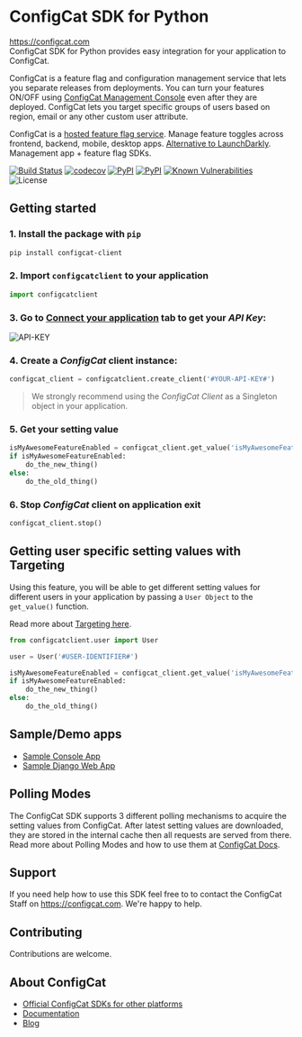 # ConfigCat SDK for Python
https://configcat.com  
ConfigCat SDK for Python provides easy integration for your application to ConfigCat.

ConfigCat is a feature flag and configuration management service that lets you separate releases from deployments. You can turn your features ON/OFF using <a href="http://app.configcat.com" target="_blank">ConfigCat Management Console</a> even after they are deployed. ConfigCat lets you target specific groups of users based on region, email or any other custom user attribute.

ConfigCat is a <a href="https://configcat.com" target="_blank">hosted feature flag service</a>. Manage feature toggles across frontend, backend, mobile, desktop apps. <a href="https://configcat.com" target="_blank">Alternative to LaunchDarkly</a>. Management app + feature flag SDKs.

[![Build Status](https://travis-ci.com/configcat/python-sdk.svg?branch=master)](https://travis-ci.com/configcat/python-sdk) 
[![codecov](https://codecov.io/gh/ConfigCat/python-sdk/branch/master/graph/badge.svg)](https://codecov.io/gh/ConfigCat/python-sdk)
[![PyPI](https://img.shields.io/pypi/v/configcat-client.svg)](https://pypi.python.org/pypi/configcat-client)
[![PyPI](https://img.shields.io/pypi/pyversions/configcat-client.svg)](https://pypi.python.org/pypi/configcat-client)
[![Known Vulnerabilities](https://snyk.io/test/github/configcat/python-sdk/badge.svg?targetFile=requirements.txt)](https://snyk.io/test/github/configcat/python-sdk?targetFile=requirements.txt)
![License](https://img.shields.io/github/license/configcat/python-sdk.svg)

## Getting started

### 1. Install the package with `pip`

```bash
pip install configcat-client
```

### 2. Import `configcatclient` to your application

```python
import configcatclient
```

### 3. Go to <a href="https://app.configcat.com/connect" target="_blank">Connect your application</a> tab to get your *API Key*:
![API-KEY](https://raw.githubusercontent.com/ConfigCat/python-sdk/master/media/readme01.png  "API-KEY")

### 4. Create a *ConfigCat* client instance:

```python
configcat_client = configcatclient.create_client('#YOUR-API-KEY#')
```
> We strongly recommend using the *ConfigCat Client* as a Singleton object in your application.

### 5. Get your setting value
```python
isMyAwesomeFeatureEnabled = configcat_client.get_value('isMyAwesomeFeatureEnabled', False)
if isMyAwesomeFeatureEnabled:
    do_the_new_thing()
else:
    do_the_old_thing()
```

### 6. Stop *ConfigCat* client on application exit
```python
configcat_client.stop()
```

## Getting user specific setting values with Targeting
Using this feature, you will be able to get different setting values for different users in your application by passing a `User Object` to the `get_value()` function.

Read more about [Targeting here](https://configcat.com/docs/advanced/targeting/).
```python
from configcatclient.user import User 

user = User('#USER-IDENTIFIER#')

isMyAwesomeFeatureEnabled = configcat_client.get_value('isMyAwesomeFeatureEnabled', False, user)
if isMyAwesomeFeatureEnabled:
    do_the_new_thing()
else:
    do_the_old_thing()
```

## Sample/Demo apps
* [Sample Console App](https://github.com/configcat/python-sdk/tree/master/samples/consolesample)
* [Sample Django Web App](https://github.com/configcat/python-sdk/tree/master/samples/webappsample)

## Polling Modes
The ConfigCat SDK supports 3 different polling mechanisms to acquire the setting values from ConfigCat. After latest setting values are downloaded, they are stored in the internal cache then all requests are served from there. Read more about Polling Modes and how to use them at [ConfigCat Docs](https://configcat.com/docs/sdk-reference/python/).

## Support
If you need help how to use this SDK feel free to to contact the ConfigCat Staff on https://configcat.com. We're happy to help.

## Contributing
Contributions are welcome.

## About ConfigCat
- [Official ConfigCat SDKs for other platforms](https://github.com/configcat)
- [Documentation](https://configcat.com/docs)
- [Blog](https://configcat.com/blog)
